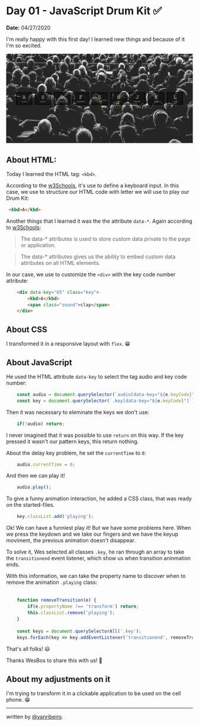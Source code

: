 # Day 01 - JavaScript Drum Kit ✅

**Date:** 04/27/2020

I'm really happy with this first day! I learned new things and because of it I'm so excited.

![JavaScript Drum Kit](../../images/challenges/01-javascript-drum-kit.png)

## About HTML:

Today I learned the HTML tag: `<kbd>`.

According to the [w3Schools](https://www.w3schools.com/tags/tag_kbd.asp), it's use to define a keyboard input. In this case, we use to structure our HTML code with letter we will use to play our Drum Kit:

```html
 <kbd>A</kbd>
```

Another things that I learned it was the the attribute `data-*`. Again according to [w3Schools](https://www.w3schools.com/tags/att_global_data.asp):

> The data-* attributes is used to store custom data private to the page or application.

> The data-* attributes gives us the ability to embed custom data attributes on all HTML elements.

In our case, we use to customize the `<div>` with the key code number attribute:

```html
    <div data-key="65" class="key">
        <kbd>A</kbd>
        <span class="sound">clap</span>
    </div>
```

## About CSS

I transformed it in a responsive layout with `flex`. 😁

## About JavaScript

He used the HTML attribute `data-key` to select the tag audio and key code number:

```javascript
    const audio = document.querySelector(`audio[data-key="${e.keyCode}"]`);
    const key = document.querySelector(`.key[data-key="${e.keyCode}"]`);
```

Then it was necessary to eleminate the keys we don't use:

```javascript
    if(!audio) return;
```

I never imagined that it was possible to use `return` on this way. If the key pressed it wasn't our pattern keys, this return nothing.

About the delay key problem, he set the `currentTime` to `0`:

```javascript
    audio.currentTime = 0;
```

And then we can play it!

```javascript
    audio.play();
```

To give a funny animation interaction, he added a CSS class, that was ready on the started-files.

```javascript
    key.classList.add('playing');
```

Ok! We can have a funniest play it! But we have some problems here. When we press the keydown and we take our fingers and we have the keyup moviment, the previous animation doesn't disappear. 

To solve it, Wes selected all classes `.key`, he ran through an array to take the `transitionend` event listener, which show us when transition aninmation ends.

With this information, we can take the property name to discover when to remove the animation `.playing` class:

```javascript

    function removeTransition(e) {
        if(e.propertyName !== 'transform') return;
        this.classList.remove('playing');
    }

    const keys = document.querySelectorAll('.key');
    keys.forEach(key => key.addEventListener('transitionend', removeTransition));
```

That's all folks! 😃

Thanks WesBos to share this with us! 💖

## About my adjustments on it

I'm trying to transform it in a clickable application to be used on the cell phone. 😁

---

written by [@vanribeiro](https://github.com/vanribeiro).